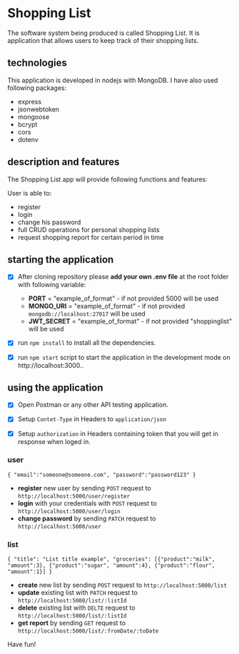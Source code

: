 # Shopping List
The software system being produced is called Shopping List. It is application that allows users to keep track of their shopping lists.

## technologies
This application is developed in nodejs with MongoDB. I have also used following packages:

 - express
 - jsonwebtoken
 - mongoose
 - bcrypt
 - cors
 - dotenv

## description and features
The Shopping List app will provide following functions and features:

User is able to:
 - register
 - login
 - change his password
 - full CRUD operations for personal shopping lists
 - request shopping report for certain period in time

## starting the application
- [x] After cloning repository please **add your own .env file** at the root folder with following variable: 
  - **PORT** = "example_of_format" - if not provided 5000 will be used
  - **MONGO_URI** = "example_of_format" - if not provided `mongodb://localhost:27017` will be used
  - **JWT_SECRET** = "example_of_format" - if not provided "shoppinglist" will be used
- [x] run `npm install` to install all the dependencies. 
- [x] run `npm start` script to start the application in the development mode on http://localhost:3000.. 


## using the application
- [x] Open Postman or any other API testing application.
- [x] Setup ` Contet-Type ` in Headers to ` application/json ` 
- [x] Setup ` authorization ` in Headers containing token that you will get in response when loged in. 


### user

` {
  "email":"someone@someone.com",
  "password":"password123"
} `

- **register** new user by sending ` POST ` request to ` http://localhost:5000/user/register `
- **login** with your credentials with ` POST ` request to ` http://localhost:5000/user/login `
- **change password** by sending ` PATCH ` request to ` http://localhost:5000/user `


### list 

` {
    "title": "List title example",
    "groceries": [{"product":"milk", "amount":3}, {"product":"sugar", "amount":4}, {"product":"flour", "amount":1}]
} `

- **create** new list by sending ` POST ` request to ` http://localhost:5000/list `
- **update** existing list with ` PATCH ` request to ` http://localhost:5000/list/:listId `
- **delete** existing list with ` DELTE ` request to ` http://localhost:5000/list/:listId `
- **get report** by sending ` GET ` request to ` http://localhost:5000/list/:fromDate/:toDate `

Have fun!

